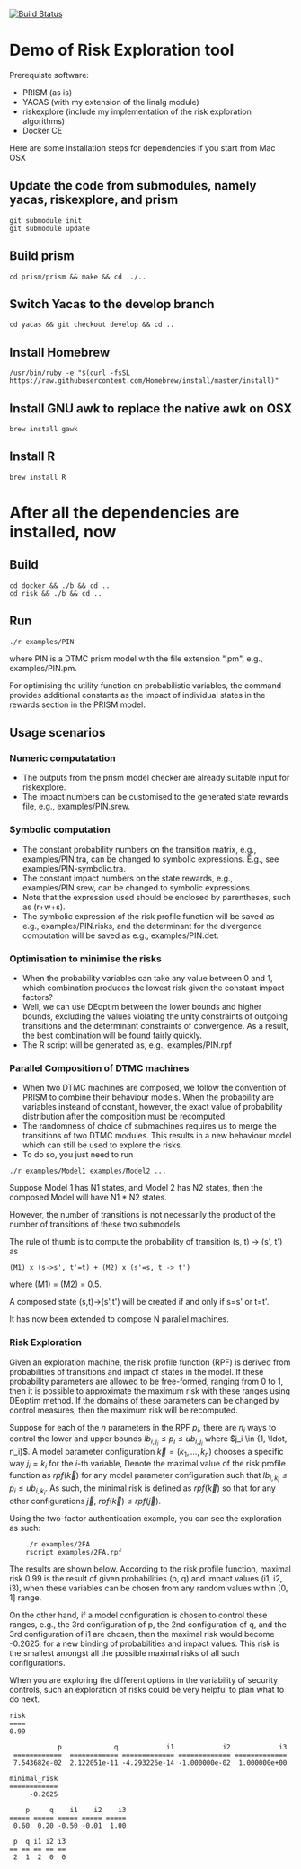[![Build Status](https://travis-ci.org/yijunyu/demo-riskexplore.svg?branch=master)](https://travis-ci.org/yijunyu/demo-riskexplore)
# Demo of Risk Exploration tool
Prerequiste software: 
 * PRISM (as is)
 * YACAS (with my extension of the linalg module)
 * riskexplore (include my implementation of the risk exploration algorithms)
 * Docker CE

Here are some installation steps for dependencies if you start from Mac OSX

## Update the code from submodules, namely yacas, riskexplore, and prism
```
git submodule init
git submodule update
```
## Build prism
```
cd prism/prism && make && cd ../..
```
## Switch Yacas to the develop branch
```
cd yacas && git checkout develop && cd ..
```
## Install Homebrew
```
/usr/bin/ruby -e "$(curl -fsSL https://raw.githubusercontent.com/Homebrew/install/master/install)"
```
## Install GNU awk to replace the native awk on OSX
```
brew install gawk
```
## Install R
```
brew install R
```
# After all the dependencies are installed, now

## Build
```
cd docker && ./b && cd ..
cd risk && ./b && cd ..
```
## Run
```
./r examples/PIN
```
where PIN is a DTMC prism model with the file extension ".pm", e.g., examples/PIN.pm. 

For optimising the utility function on probabilistic variables, the command provides additional constants as the impact of individual states in the rewards section in the PRISM model. 

## Usage scenarios
### Numeric computatation 
* The outputs from the prism model checker are already suitable input for riskexplore. 
* The impact numbers can be customised to the generated state rewards file, e.g., examples/PIN.srew. 

### Symbolic computation
* The constant probability numbers on the transition matrix, e.g., examples/PIN.tra, can be changed to symbolic expressions. 
E.g., see examples/PIN-symbolic.tra. 
* The constant impact numbers on the state rewards, e.g., examples/PIN.srew, can be changed to symbolic expressions. 
* Note that the expression used should be enclosed by parentheses, such as (r+w+s). 
* The symbolic expression of the risk profile function will be saved as e.g., examples/PIN.risks, and the determinant for the divergence computation will be saved as e.g., examples/PIN.det. 

### Optimisation to minimise the risks
* When the probability variables can take any value between 0 and 1, which combination produces the lowest risk given the constant impact factors? 
* Well, we can use DEoptim between the lower bounds and higher bounds, excluding the values violating the unity constraints of outgoing transitions and the determinant constraints of convergence. As a result, the best combination will be found fairly quickly. 
* The R script will be generated as, e.g., examples/PIN.rpf

### Parallel Composition of DTMC machines
* When two DTMC machines are composed, we follow the convention of PRISM to combine their behaviour models. When the probability are variables insteand of constant, however, the exact value of probability distribution after the composition must be recomputed. 
* The randomness of choice of submachines requires us to merge the transitions of two DTMC modules. This results in a new behaviour model which can still be used to explore the risks.
* To do so, you just need to run 
```
./r examples/Model1 examples/Model2 ...
```
Suppose Model 1 has N1 states, and Model 2 has N2 states, then the composed Model will have N1 * N2 states. 

However, the number of transitions is not necessarily the product of the number of transitions of these two submodels.

The rule of thumb is to compute the probability of transition (s, t) -> (s', t') as
```
(M1) x (s->s', t'=t) + (M2) x (s'=s, t -> t')
```
where (M1) = (M2) = 0.5.

A composed state (s,t)->(s',t') will be created if and only if s=s' or t=t'. 

It has now been extended to compose N parallel machines.

### Risk Exploration

Given an exploration machine, the risk profile function (RPF) is derived from probabilities of transitions and impact of states in the model.
If these probability parameters are allowed to be free-formed, ranging from 0 to 1, then it is possible to approximate the maximum risk with
these ranges using DEoptim method. If the domains of these parameters can be changed by control measures, then the maximum risk will be
recomputed. 

Suppose for each of the $n$ parameters in the RPF $p_i$, there are $n_i$ ways to control the lower and upper bounds $lb_{i,j_i} \leq p_i \leq ub_{i,j_i}$ where
$j_i \in {1, \ldot, n_i)$. A model parameter configuration $\vec{k}=(k_1, \ldots, k_n)$ chooses a specific way $j_i=k_i$ for the $i$-th variable,
Denote the maximal value of the risk profile function as $rpf(\vec{k})$ for any model parameter configuration such that $lb_{i,k_i} \leq p_i \leq ub_{i,k_i}.$ 
As such, the minimal risk is defined as $rpf(\vec{k})$ so that for any other configurations $\vec{j}$, $rpf(\vec{k}) \leq rpf(\vec{j})$.

Using the two-factor authentication example, you can see the exploration as such:
```
	./r examples/2FA
	rscript examples/2FA.rpf
```
The results are shown below. According to the risk profile function, maximal risk 0.99 is the result of given probabilities (p, q) and impact values (i1, i2, i3),
when these variables can be chosen from any random values within [0, 1] range.

On the other hand, if a model configuration is chosen to control these ranges, e.g., the 3rd configuration of p, the 2nd configuration of q, and the 3rd configuration
of i1 are chosen, then the maximal risk would become -0.2625, for a new binding of probabilities and impact values. This risk is the smallest amongst all the possible
maximal risks of all such configurations.

When you are exploring the different options in the variability of security controls, such an exploration of risks could be very helpful to plan what to do next. 

```
risk 
====
0.99 

            p             q            i1            i2            i3 
 ============  ============ ============= ============= ============= 
 7.543682e-02  2.122051e-11 -4.293226e-14 -1.000000e-02  1.000000e+00 

minimal_risk 
============
     -0.2625 

    p     q    i1    i2    i3 
===== ===== ===== ===== =====
 0.60  0.20 -0.50 -0.01  1.00 

 p  q i1 i2 i3 
== == == == ==
 2  1  2  0  0 
```
